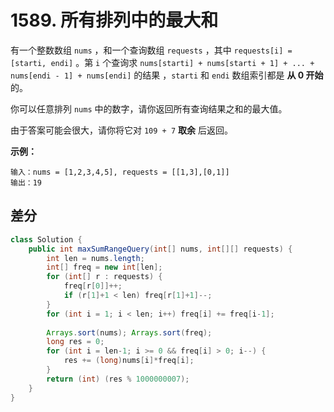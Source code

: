 # 1589. 所有排列中的最大和

有一个整数数组 `nums` ，和一个查询数组 `requests` ，其中 `requests[i] = [starti, endi]` 。第 `i` 个查询求 `nums[starti] + nums[starti + 1] + ... + nums[endi - 1] + nums[endi]` 的结果 ，`starti` 和 `endi` 数组索引都是 **从 0 开始** 的。

你可以任意排列 `nums` 中的数字，请你返回所有查询结果之和的最大值。

由于答案可能会很大，请你将它对 `109 + 7` **取余** 后返回。

**示例：**
```
输入：nums = [1,2,3,4,5], requests = [[1,3],[0,1]]
输出：19
```

## 差分
```java
class Solution {
    public int maxSumRangeQuery(int[] nums, int[][] requests) {
        int len = nums.length;
        int[] freq = new int[len];
        for (int[] r : requests) {
            freq[r[0]]++;
            if (r[1]+1 < len) freq[r[1]+1]--;
        }
        for (int i = 1; i < len; i++) freq[i] += freq[i-1]; 
        
        Arrays.sort(nums); Arrays.sort(freq);
        long res = 0;
        for (int i = len-1; i >= 0 && freq[i] > 0; i--) {
            res += (long)nums[i]*freq[i];
        }
        return (int) (res % 1000000007);
    }
}
```